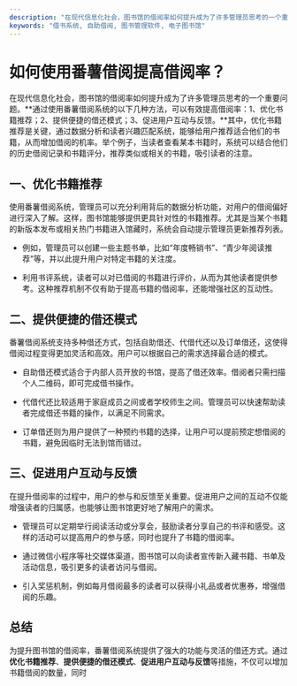 ```yaml
---
description: "在现代信息化社会，图书馆的借阅率如何提升成为了许多管理员思考的一个重要问题。**通过使用番薯借阅系统的以下几种方法，可以有效提高借阅率：1、优化书籍推荐；2、提供便捷的借还模式；3、促进用户互动与反馈。**其中，优化书籍推荐是关键，通过数据分析和读者兴趣匹配系统，能够给用户推荐适合他们的书籍，从而增加借阅的机率。举个例子，当读者查看某本书籍时，系统可以结合他们的历史借阅记录和书籍评分，推荐类似或相关的书籍，吸引读者的注意。"
keywords: "借书系统, 自助借阅, 图书管理软件, 电子图书馆"
---
```

# 如何使用番薯借阅提高借阅率？

在现代信息化社会，图书馆的借阅率如何提升成为了许多管理员思考的一个重要问题。**通过使用番薯借阅系统的以下几种方法，可以有效提高借阅率：1、优化书籍推荐；2、提供便捷的借还模式；3、促进用户互动与反馈。**其中，优化书籍推荐是关键，通过数据分析和读者兴趣匹配系统，能够给用户推荐适合他们的书籍，从而增加借阅的机率。举个例子，当读者查看某本书籍时，系统可以结合他们的历史借阅记录和书籍评分，推荐类似或相关的书籍，吸引读者的注意。

## **一、优化书籍推荐**

使用番薯借阅系统，管理员可以充分利用背后的数据分析功能，对用户的借阅偏好进行深入了解。这样，图书馆能够提供更具针对性的书籍推荐。尤其是当某个书籍的新版本发布或相关热门书籍进入馆藏时，系统会自动提示管理员更新推荐列表。

- 例如，管理员可以创建一些主题书单，比如“年度畅销书”、“青少年阅读推荐”等，并以此提升用户对特定书籍的关注度。

- 利用书评系统，读者可以对已借阅的书籍进行评价，从而为其他读者提供参考。这种推荐机制不仅有助于提高书籍的借阅率，还能增强社区的互动性。

## **二、提供便捷的借还模式**

番薯借阅系统支持多种借还方式，包括自助借还、代借代还以及订单借还，这使得借阅过程变得更加灵活和高效。用户可以根据自己的需求选择最合适的模式。

- 自助借还模式适合于内部人员开放的书馆，提高了借还效率。借阅者只需扫描个人二维码，即可完成借书操作。

- 代借代还比较适用于家庭成员之间或者学校师生之间。管理员可以快速帮助读者完成借还书籍的操作，以满足不同需求。

- 订单借还则为用户提供了一种预约书籍的选择，让用户可以提前预定想借阅的书籍，避免因临时无法到馆而错过。

## **三、促进用户互动与反馈**

在提升借阅率的过程中，用户的参与和反馈至关重要。促进用户之间的互动不仅能增强读者的归属感，也能够让图书馆更好地了解用户的需求。

- 管理员可以定期举行阅读活动或分享会，鼓励读者分享自己的书评和感受。这样的活动可以提高用户的参与感，同时也提升了书籍的借阅率。

- 通过微信小程序等社交媒体渠道，图书馆可以向读者宣传新入藏书籍、书单及活动信息，吸引更多的读者访问与借阅。

- 引入奖惩机制，例如每月借阅最多的读者可以获得小礼品或者优惠券，增强借阅的乐趣。

## **总结**

为提升图书馆的借阅率，番薯借阅系统提供了强大的功能与灵活的借还方式。通过**优化书籍推荐**、**提供便捷的借还模式**、**促进用户互动与反馈**等措施，不仅可以增加书籍借阅的数量，同时
